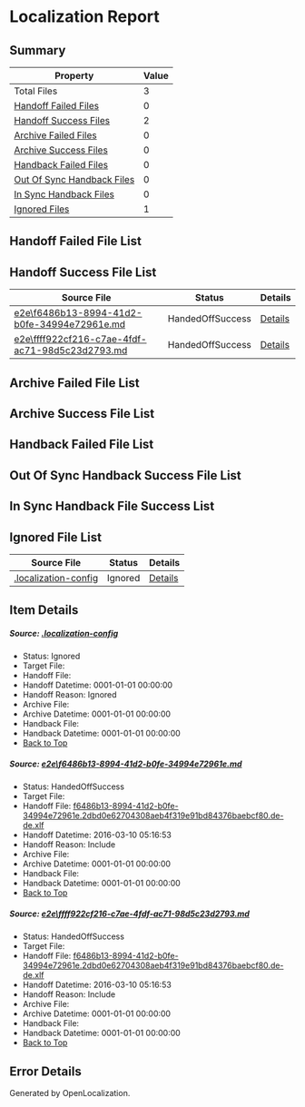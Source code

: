 # <a name='report-top'></a> Localization Report

## Summary
 Property | Value 
 -------- | ----- 
 Total Files | 3
[ Handoff Failed Files ](#handoff-failed-list)| 0
[ Handoff Success Files ](#handoff-success-list)| 2
[ Archive Failed Files ](#archive-failed-list)| 0
[ Archive Success Files ](#archive-success-list)| 0
[ Handback Failed Files ](#handback-failed-list)| 0
[ Out Of Sync Handback Files ](#outofsync-handback-success-list)| 0
[ In Sync Handback Files ](#insync-handback-success-list)| 0
[ Ignored Files ](#ignored-list)| 1

## <a name='handoff-failed-list'></a> Handoff Failed File List

## <a name='handoff-success-list'></a> Handoff Success File List
 Source File | Status | Details 
 ----------- | ------ | ------- 
 [e2e\f6486b13-8994-41d2-b0fe-34994e72961e.md](https://github.com/OpenLocalizationTest/oltest/blob/5b2c82ae8ad75933b20d9a8a4ba6c6c99a5f69a1/e2e/f6486b13-8994-41d2-b0fe-34994e72961e.md) | HandedOffSuccess | [Details](#e0160693f8fd077f354f8d49c0f296cdf23f70281)
 [e2e\ffff922cf216-c7ae-4fdf-ac71-98d5c23d2793.md](https://github.com/OpenLocalizationTest/oltest/blob/5b2c82ae8ad75933b20d9a8a4ba6c6c99a5f69a1/e2e/ffff922cf216-c7ae-4fdf-ac71-98d5c23d2793.md) | HandedOffSuccess | [Details](#e0160693f8fd077f354f8d49c0f296cdf23f70282)

## <a name='archive-failed-list'></a> Archive Failed File List

## <a name='archive-success-list'></a> Archive Success File List

## <a name='handback-failed-list'></a> Handback Failed File List

## <a name='outofsync-handback-success-list'></a> Out Of Sync Handback Success File List

## <a name='insync-handback-success-list'></a> In Sync Handback File Success List

## <a name='ignored-list'></a> Ignored File List
 Source File | Status | Details 
 ----------- | ------ | ------- 
 [.localization-config](https://github.com/OpenLocalizationTest/oltest/blob/5b2c82ae8ad75933b20d9a8a4ba6c6c99a5f69a1/.localization-config) | Ignored | [Details](#66aca4b1c2f43b14ec41e0e427345df94af1d5e10)

## Item Details
##### <a name='66aca4b1c2f43b14ec41e0e427345df94af1d5e10'></a> Source: [.localization-config](https://github.com/OpenLocalizationTest/oltest/blob/5b2c82ae8ad75933b20d9a8a4ba6c6c99a5f69a1/.localization-config)
* Status: Ignored
* Target File: 
* Handoff File: 
* Handoff Datetime: 0001-01-01 00:00:00
* Handoff Reason: Ignored
* Archive File: 
* Archive Datetime: 0001-01-01 00:00:00
* Handback File: 
* Handback Datetime: 0001-01-01 00:00:00
* [Back to Top](#report-top)

##### <a name='e0160693f8fd077f354f8d49c0f296cdf23f70281'></a> Source: [e2e\f6486b13-8994-41d2-b0fe-34994e72961e.md](https://github.com/OpenLocalizationTest/oltest/blob/5b2c82ae8ad75933b20d9a8a4ba6c6c99a5f69a1/e2e/f6486b13-8994-41d2-b0fe-34994e72961e.md)
* Status: HandedOffSuccess
* Target File: 
* Handoff File: [f6486b13-8994-41d2-b0fe-34994e72961e.2dbd0e62704308aeb4f319e91bd84376baebcf80.de-de.xlf](https://github.com/OpenLocalizationTestOrg/olhandoff/blob/775cdd8249d71e8dea9a6decb7b1d09273d5bf7d/ol-handoff/OpenLocalizationTestOrg/oltest.de-de/xinjiang/ht/f6486b13-8994-41d2-b0fe-34994e72961e.2dbd0e62704308aeb4f319e91bd84376baebcf80.de-de.xlf)
* Handoff Datetime: 2016-03-10 05:16:53
* Handoff Reason: Include
* Archive File: 
* Archive Datetime: 0001-01-01 00:00:00
* Handback File: 
* Handback Datetime: 0001-01-01 00:00:00
* [Back to Top](#report-top)

##### <a name='e0160693f8fd077f354f8d49c0f296cdf23f70282'></a> Source: [e2e\ffff922cf216-c7ae-4fdf-ac71-98d5c23d2793.md](https://github.com/OpenLocalizationTest/oltest/blob/5b2c82ae8ad75933b20d9a8a4ba6c6c99a5f69a1/e2e/ffff922cf216-c7ae-4fdf-ac71-98d5c23d2793.md)
* Status: HandedOffSuccess
* Target File: 
* Handoff File: [f6486b13-8994-41d2-b0fe-34994e72961e.2dbd0e62704308aeb4f319e91bd84376baebcf80.de-de.xlf](https://github.com/OpenLocalizationTestOrg/olhandoff/blob/775cdd8249d71e8dea9a6decb7b1d09273d5bf7d/ol-handoff/OpenLocalizationTestOrg/oltest.de-de/xinjiang/ht/f6486b13-8994-41d2-b0fe-34994e72961e.2dbd0e62704308aeb4f319e91bd84376baebcf80.de-de.xlf)
* Handoff Datetime: 2016-03-10 05:16:53
* Handoff Reason: Include
* Archive File: 
* Archive Datetime: 0001-01-01 00:00:00
* Handback File: 
* Handback Datetime: 0001-01-01 00:00:00
* [Back to Top](#report-top)


## Error Details

Generated by OpenLocalization.
